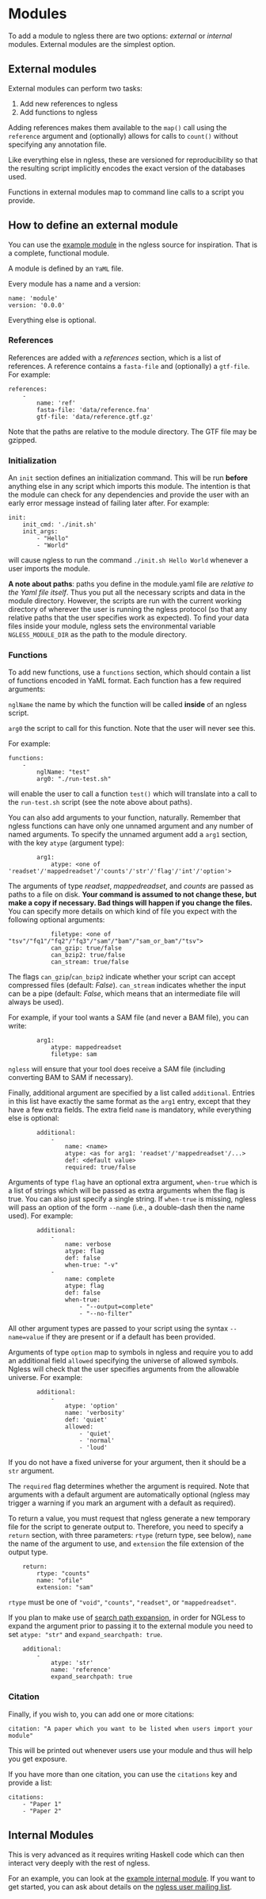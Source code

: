 # Modules

To add a module to ngless there are two options: *external* or *internal*
modules. External modules are the simplest option.

## External modules

External modules can perform two tasks:

1. Add new references to ngless
2. Add functions to ngless

Adding references makes them available to the `map()` call using the
`reference` argument and (optionally) allows for calls to `count()` without
specifying any annotation file.

Like everything else in ngless, these are versioned for reproducibility so that
the resulting script implicitly encodes the exact version of the databases used.

Functions in external modules map to command line calls to a script you
provide.

## How to define an external module

You can use the [example
module](https://github.com/ngless-toolkit/ngless/blob/master/Modules/example-cmd.ngm/0.0/module.yaml)
in the ngless source for inspiration. That is a complete, functional module.

A module is defined by an ``YaML`` file.

Every module has a name and a version:

    name: 'module'
    version: '0.0.0'

Everything else is optional.

### References

References are added with a *references* section, which is a list of
references. A reference contains a ``fasta-file`` and (optionally) a
``gtf-file``. For example:

    references:
        -
            name: 'ref'
            fasta-file: 'data/reference.fna'
            gtf-file: 'data/reference.gtf.gz'

Note that the paths are relative to the module directory. The GTF file may be
gzipped.

### Initialization

An `init` section defines an initialization command. This will be run
**before** anything else in any script which imports this module. The intention
is that the module can check for any dependencies and provide the user with an
early error message instead of failing later after. For example:

    init:
        init_cmd: './init.sh'
        init_args:
            - "Hello"
            - "World"

will cause ngless to run the command ``./init.sh Hello World`` whenever a user
imports the module.

**A note about paths**: paths you define in the module.yaml file are *relative
to the Yaml file itself*. Thus you put all the necessary scripts and data in
the module directory. However, the scripts are run with the current working
directory of wherever the user is running the ngless protocol (so that any
relative paths that the user specifies work as expected). To find your data
files inside your module, ngless sets the environmental variable
``NGLESS_MODULE_DIR`` as the path to the module directory.


### Functions

To add new functions, use a `functions` section, which should contain a list of
functions encoded in YaML format. Each function has a few required arguments:

``nglName``
    the name by which the function will be called **inside** of an ngless
    script.

``arg0``
    the script to call for this function. Note that the user will never see
    this.


For example:

    functions:
        -
            nglName: "test"
            arg0: "./run-test.sh"

will enable the user to call a function ``test()`` which will translate into a
call to the ``run-test.sh`` script (see the note above about paths).

You can also add arguments to your function, naturally. Remember that ngless
functions can have only one unnamed argument and any number of named arguments.
To specify the unnamed argument add a ``arg1`` section, with the key ``atype``
(argument type):

            arg1:
                atype: <one of 'readset'/'mappedreadset'/'counts'/'str'/'flag'/'int'/'option'>

The arguments of type *readset*, *mappedreadset*, and *counts* are passed as
paths to a file on disk. **Your command is assumed to not change these, but
make a copy if necessary. Bad things will happen if you change the files.**
You can specify more details on which kind of file you expect with the
following optional arguments:

                filetype: <one of "tsv"/"fq1"/"fq2"/"fq3"/"sam"/"bam"/"sam_or_bam"/"tsv">
                can_gzip: true/false
                can_bzip2: true/false
                can_stream: true/false

The flags ``can_gzip``/``can_bzip2`` indicate whether your script can accept
compressed files (default: *False*). ``can_stream`` indicates whether the input
can be a pipe (default: *False*, which means that an intermediate file will
always be used).

For example, if your tool wants a SAM file (and never a BAM file), you can write:

            arg1:
                atype: mappedreadset
                filetype: sam

``ngless`` will ensure that your tool does receive a SAM file (including
converting BAM to SAM if necessary).

Finally, additional argument are specified by a list called ``additional``.
Entries in this list have exactly the same format as the ``arg1`` entry, except
that they have a few extra fields. The extra field ``name`` is mandatory, while
everything else is optional:

            additional:
                -
                    name: <name>
                    atype: <as for arg1: 'readset'/'mappedreadset'/...>
                    def: <default value>
                    required: true/false

Arguments of type ``flag`` have an optional extra argument, ``when-true`` which
is a list of strings which will be passed as extra arguments when the flag is
true. You can also just specify a single string. If ``when-true`` is missing,
ngless will pass an option of the form ``--name`` (i.e., a double-dash then the
name used). For example:

            additional:
                -
                    name: verbose
                    atype: flag
                    def: false
                    when-true: "-v"
                -
                    name: complete
                    atype: flag
                    def: false
                    when-true:
                        - "--output=complete"
                        - "--no-filter"


All other argument types are passed to your script using the syntax
``--name=value`` if they are present or if a default has been provided.

Arguments of type ``option`` map to symbols in ngless and require you to add an
additional field ``allowed`` specifying the universe of allowed symbols. Ngless
will check that the user specifies arguments from the allowable universe. For
example:

            additional:
                -
                    atype: 'option'
                    name: 'verbosity'
                    def: 'quiet'
                    allowed:
                        - 'quiet'
                        - 'normal'
                        - 'loud'

If you do not have a fixed universe for your argument, then it should be a
``str`` argument.

The ``required`` flag determines whether the argument is required. Note that
arguments with a default argument are automatically optional (ngless may
trigger a warning if you mark an argument with a default as required).

To return a value, you must request that ngless generate a new temporary file
for the script to generate output to. Therefore, you need to specify a
``return`` section, with three parameters: ``rtype`` (return type, see below),
``name`` the name of the argument to use, and ``extension`` the file extension
of the output type.

        return:
            rtype: "counts"
            name: "ofile"
            extension: "sam"

``rtype`` must be one of ``"void"``, ``"counts"``, ``"readset"``, or
``"mappedreadset"``.

If you plan to make use of [search path expansion](searchpath.html), in order
for NGLess to expand the argument prior to passing it to the external module
you need to set ``atype: "str"`` and ``expand_searchpath: true``.

        additional:
            -
                atype: 'str'
                name: 'reference'
                expand_searchpath: true

### Citation

Finally, if you wish to, you can add one or more citations:

    citation: "A paper which you want to be listed when users import your module"


This will be printed out whenever users use your module and thus will help you
get exposure.

If you have more than one citation, you can use the ``citations`` key and
provide a list:

    citations:
        - "Paper 1"
        - "Paper 2"

## Internal Modules

This is very advanced as it requires writing Haskell code which can then
interact very deeply with the rest of ngless.

For an example, you can look at the [example internal
module](https://github.com/ngless-toolkit/ngless/blob/master/NGLess/StandardModules/Example.hs).
If you want to get started, you can ask about details on the [ngless user
mailing list](https://groups.google.com/forum/#!forum/ngless).


